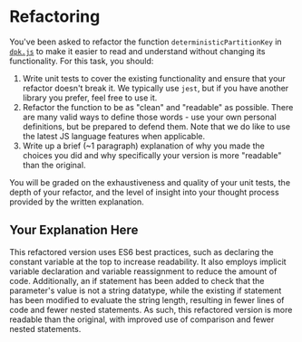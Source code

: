 # Refactoring

You've been asked to refactor the function `deterministicPartitionKey` in [`dpk.js`](dpk.js) to make it easier to read and understand without changing its functionality. For this task, you should:

1. Write unit tests to cover the existing functionality and ensure that your refactor doesn't break it. We typically use `jest`, but if you have another library you prefer, feel free to use it.
2. Refactor the function to be as "clean" and "readable" as possible. There are many valid ways to define those words - use your own personal definitions, but be prepared to defend them. Note that we do like to use the latest JS language features when applicable.
3. Write up a brief (~1 paragraph) explanation of why you made the choices you did and why specifically your version is more "readable" than the original.

You will be graded on the exhaustiveness and quality of your unit tests, the depth of your refactor, and the level of insight into your thought process provided by the written explanation.

## Your Explanation Here

This refactored version uses ES6 best practices, such as declaring the constant variable at the top to increase readability. It also employs implicit variable declaration and variable reassignment to reduce the amount of code. Additionally, an if statement has been added to check that the parameter's value is not a string datatype, while the existing if statement has been modified to evaluate the string length, resulting in fewer lines of code and fewer nested statements. As such, this refactored version is more readable than the original, with improved use of comparison and fewer nested statements.